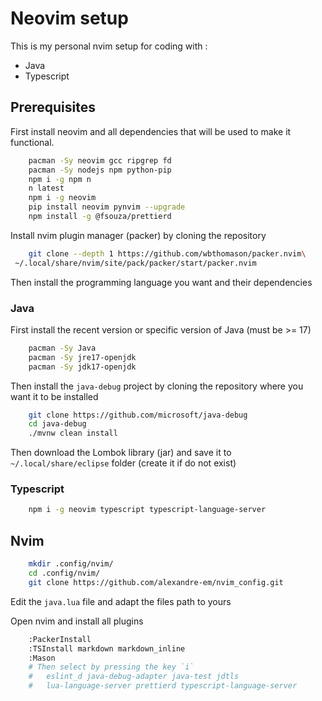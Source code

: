 # Neovim setup

This is my personal nvim setup for coding with :

- Java
- Typescript

## Prerequisites

First install neovim and all dependencies that will be used to make it functional.

```sh
    pacman -Sy neovim gcc ripgrep fd
    pacman -Sy nodejs npm python-pip
    npm i -g npm n
    n latest
    npm i -g neovim
    pip install neovim pynvim --upgrade
    npm install -g @fsouza/prettierd
```

Install nvim plugin manager (packer) by cloning the repository

```sh
    git clone --depth 1 https://github.com/wbthomason/packer.nvim\
 ~/.local/share/nvim/site/pack/packer/start/packer.nvim
```

Then install the programming language you want and their dependencies

### Java

First install the recent version or specific version of Java (must be >= 17)

```sh
    pacman -Sy Java
    pacman -Sy jre17-openjdk
    pacman -Sy jdk17-openjdk
```

Then install the `java-debug` project by cloning the repository where you want it to be installed

```sh
    git clone https://github.com/microsoft/java-debug
    cd java-debug
    ./mvnw clean install
```

Then download the Lombok library (jar) and save it to `~/.local/share/eclipse` folder (create it if do not exist)

### Typescript

```sh
    npm i -g neovim typescript typescript-language-server
```

## Nvim

```sh
    mkdir .config/nvim/
    cd .config/nvim/
    git clone https://github.com/alexandre-em/nvim_config.git
```

Edit the `java.lua` file and adapt the files path to yours

Open nvim and install all plugins

```sh
    :PackerInstall
    :TSInstall markdown markdown_inline
    :Mason
    # Then select by pressing the key `i`
    #   eslint_d java-debug-adapter java-test jdtls
    #   lua-language-server prettierd typescript-language-server
```

